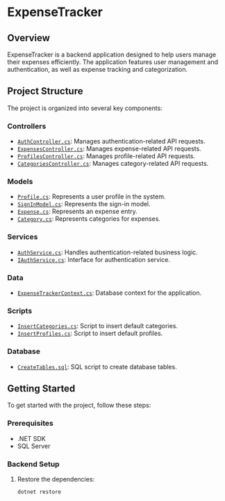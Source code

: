 # ExpenseTracker

## Overview
ExpenseTracker is a backend application designed to help users manage their expenses efficiently. The application features user management and authentication, as well as expense tracking and categorization.

## Project Structure
The project is organized into several key components:

### Controllers
- [`AuthController.cs`](Controllers/AuthController.cs): Manages authentication-related API requests.
- [`ExpensesController.cs`](Controllers/ExpensesController.cs): Manages expense-related API requests.
- [`ProfilesController.cs`](Controllers/ProfilesController.cs): Manages profile-related API requests.
- [`CategoriesController.cs`](Controllers/CategoriesController.cs): Manages category-related API requests.

### Models
- [`Profile.cs`](Models/Profile.cs): Represents a user profile in the system.
- [`SignInModel.cs`](Models/SignInModel.cs): Represents the sign-in model.
- [`Expense.cs`](Models/Expense.cs): Represents an expense entry.
- [`Category.cs`](Models/Category.cs): Represents categories for expenses.

### Services
- [`AuthService.cs`](Services/AuthService.cs): Handles authentication-related business logic.
- [`IAuthService.cs`](Services/IAuthService.cs): Interface for authentication service.

### Data
- [`ExpenseTrackerContext.cs`](Data/ExpenseTrackerContext.cs): Database context for the application.

### Scripts
- [`InsertCategories.cs`](Scripts/InsertCategories.cs): Script to insert default categories.
- [`InsertProfiles.cs`](Scripts/InsertProfiles.cs): Script to insert default profiles.

### Database
- [`CreateTables.sql`](Database/CreateTables.sql): SQL script to create database tables.

## Getting Started
To get started with the project, follow these steps:

### Prerequisites
- .NET SDK
- SQL Server

### Backend Setup
1. Restore the dependencies:
   ```sh
   dotnet restore